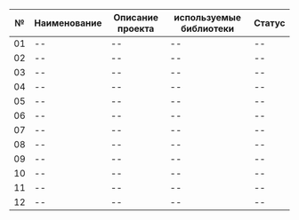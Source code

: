 №|Наименование|Описание проекта|используемые библиотеки|Статус|
--|--|--|--|--|
01|--|--|--|--|
02|--|--|--|--|
03|--|--|--|--|
04|--|--|--|--|
05|--|--|--|--|
06|--|--|--|--|
07|--|--|--|--|
08|--|--|--|--|
09|--|--|--|--|
10|--|--|--|--|
11|--|--|--|--|
12|--|--|--|--|
